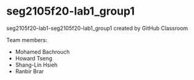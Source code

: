 # seg2105f20-lab1_group1
seg2105f20-lab1-seg2105f20-lab1_group1 created by GitHub Classroom

Team members:
- Mohamed Bachrouch
- Howard Tseng
- Shang-Lin Hsieh
- Ranbir Brar
